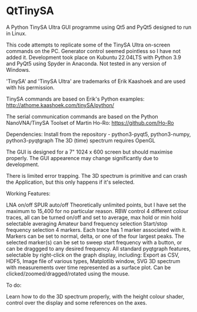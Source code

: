 # QtTinySA

A Python TinySA Ultra GUI programme using Qt5 and PyQt5 designed to run in Linux.

This code attempts to replicate some of the TinySA Ultra on-screen commands on the PC.  Generator control seemed pointless so I have not added it.
Development took place on Kubuntu 22.04LTS with Python 3.9 and PyQt5 using Spyder in Anaconda.
Not tested in any version of Windows.

'TinySA' and 'TinySA Ultra' are trademarks of Erik Kaashoek and are used with his permission.

TinySA commands are based on Erik's Python examples:
http://athome.kaashoek.com/tinySA/python/

The serial communication commands are based on the Python NanoVNA/TinySA Toolset of Martin Ho-Ro:
https://github.com/Ho-Ro

Dependencies: Install from the repository - python3-pyqt5, python3-numpy, python3-pyqtgraph
The 3D (time) spectrum requires OpenGL

The GUI is designed for a 7" 1024 x 600 screen but should maximise properly.  The GUI appearence may change significantly due to development.

There is limited error trapping.  The 3D spectrum is primitive and can crash the Application, but this only happens if it's selected.

Working Features:

LNA on/off
SPUR auto/off
Theoretically unlimited points, but I have set the maximum to 15,400 for no particular reason.
RBW control
4 different colour traces, all can be turned on/off and set to average, max hold or min hold
selectable averaging
Amateur band frequency selection
Start/stop frequency selection
4 markers.  Each trace has 1 marker associated with it. Markers can be set to normal, delta, or one of the four largest peaks.
The selected marker(s) can be set to sweep start frequency with a button, or can be draggged to any desired frequency.
All standard pyqtgraph features, selectable by right-click on the graph display, including:
    Export as CSV, HDF5, Image file of various types, Matplotlib window, SVG
3D spectrum with measurements over time represented as a surface plot.  Can be clicked/zoomed/dragged/rotated using the mouse.

To do:

Learn how to do the 3D spectrum properly, with the height colour shader, control over the display and some references on the axes.
